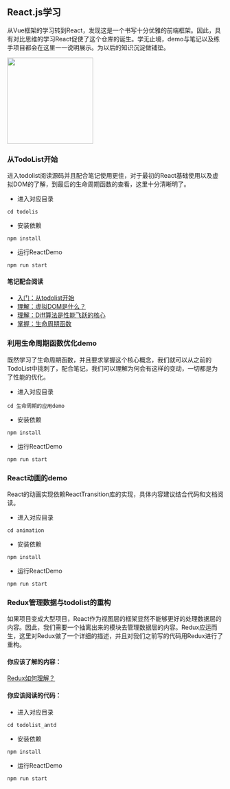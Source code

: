 ## React.js学习
从Vue框架的学习转到React，发现这是一个书写十分优雅的前端框架。因此，具有对比思维的学习React促使了这个仓库的诞生。学无止境，demo与笔记以及练手项目都会在这里一一说明展示。为以后的知识沉淀做铺垫。

<img src='http://timgsa.baidu.com/timg?image&quality=80&size=b9999_10000&sec=1552421871156&di=f03c4a3e4933f802c89990d450144b42&imgtype=0&src=http%3A%2F%2Fdynamic-image.yesky.com%2F640x-%2FuploadImages%2Fleadimage%2F2015%2F299%2F50%2F92Z77CVO445Q_W.png' style="height: 200px;text-align:center"/>

### 从TodoList开始

进入todolist阅读源码并且配合笔记使用更佳，对于最初的React基础使用以及虚拟DOM的了解，到最后的生命周期函数的查看，这里十分清晰明了。

- 进入对应目录
```shell
cd todolis
```
- 安装依赖
```shell
npm install
```
- 运行ReactDemo
```shell
npm run start
```

#### 笔记配合阅读
- [入门：从todolist开始](./book/01.从TodoList开始.md)
- [理解：虚拟DOM是什么？](./book/03.虚拟DOM.md)
- [理解：Diff算法是性能飞跃的核心](./book/04.虚拟DOM的Diff算法.md)
- [掌握：生命周期函数](./book/生命周期.md)

### 利用生命周期函数优化demo
既然学习了生命周期函数，并且要求掌握这个核心概念，我们就可以从之前的TodoList中挑刺了，配合笔记，我们可以理解为何会有这样的变动，一切都是为了性能的优化。

- 进入对应目录
```shell
cd 生命周期的应用demo
```
- 安装依赖
```shell
npm install
```
- 运行ReactDemo
```shell
npm run start
```

### React动画的demo

React的动画实现依赖ReactTransition库的实现，具体内容建议结合代码和文档阅读。

- 进入对应目录

```shell
cd animation
```

- 安装依赖

```shell
npm install
```

- 运行ReactDemo

```shell
npm run start
```

### Redux管理数据与todolist的重构

如果项目变成大型项目，React作为视图层的框架显然不能够更好的处理数据层的内容。因此，我们需要一个抽离出来的模块去管理数据层的内容。Redux应运而生，这里对Redux做了一个详细的描述，并且对我们之前写的代码用Redux进行了重构。

#### 你应该了解的内容：

[Redux如何理解？](./book/Redux概念.md)

#### 你应该阅读的代码：

- 进入对应目录

```shell
cd todolist_antd
```

- 安装依赖

```shell
npm install
```

- 运行ReactDemo

```shell
npm run start
```